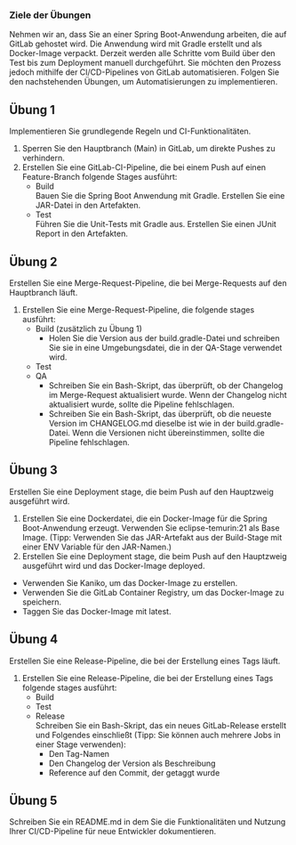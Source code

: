 ### Ziele der Übungen

Nehmen wir an, dass Sie an einer Spring Boot-Anwendung arbeiten, die auf GitLab gehostet wird. Die Anwendung wird mit Gradle erstellt und als Docker-Image verpackt.
Derzeit werden alle Schritte vom Build über den Test bis zum Deployment manuell durchgeführt. Sie möchten den Prozess jedoch mithilfe der CI/CD-Pipelines von GitLab automatisieren.
Folgen Sie den nachstehenden Übungen, um Automatisierungen zu implementieren.

## Übung 1

Implementieren Sie grundlegende Regeln und CI-Funktionalitäten.

1. Sperren Sie den Hauptbranch (Main) in GitLab, um direkte Pushes zu verhindern.
2. Erstellen Sie eine GitLab-CI-Pipeline, die bei einem Push auf einen Feature-Branch folgende Stages ausführt:
   - Build </br>
      Bauen Sie die Spring Boot Anwendung mit Gradle. Erstellen Sie eine JAR-Datei in den Artefakten.
   - Test </br>
      Führen Sie die Unit-Tests mit Gradle aus. Erstellen Sie einen JUnit Report in den Artefakten.

## Übung 2

Erstellen Sie eine Merge-Request-Pipeline, die bei Merge-Requests auf den Hauptbranch läuft.

1. Erstellen Sie eine Merge-Request-Pipeline, die folgende stages ausführt:
    - Build (zusätzlich zu Übung 1)
      - Holen Sie die Version aus der build.gradle-Datei und schreiben Sie sie in eine Umgebungsdatei, die in der QA-Stage verwendet wird.
    - Test
    - QA </br>
      - Schreiben Sie ein Bash-Skript, das überprüft, ob der Changelog im Merge-Request aktualisiert wurde. Wenn der Changelog nicht aktualisiert wurde, sollte die Pipeline fehlschlagen.
      - Schreiben Sie ein Bash-Skript, das überprüft, ob die neueste Version im CHANGELOG.md dieselbe ist wie in der build.gradle-Datei. Wenn die Versionen nicht übereinstimmen, sollte die Pipeline fehlschlagen.

## Übung 3

Erstellen Sie eine Deployment stage, die beim Push auf den Hauptzweig ausgeführt wird.

1. Erstellen Sie eine Dockerdatei, die ein Docker-Image für die Spring Boot-Anwendung erzeugt. Verwenden Sie eclipse-temurin:21 als Base Image. (Tipp: Verwenden Sie das JAR-Artefakt aus der Build-Stage mit einer ENV Variable für den JAR-Namen.) 
2. Erstellen Sie eine Deployment stage, die beim Push auf den Hauptzweig ausgeführt wird und das Docker-Image deployed.
  - Verwenden Sie Kaniko, um das Docker-Image zu erstellen.
  - Verwenden Sie die GitLab Container Registry, um das Docker-Image zu speichern.
  - Taggen Sie das Docker-Image mit latest.

## Übung 4

Erstellen Sie eine Release-Pipeline, die bei der Erstellung eines Tags läuft.

1. Erstellen Sie eine Release-Pipeline, die bei der Erstellung eines Tags folgende stages ausführt:
    - Build
    - Test
    - Release </br>
      Schreiben Sie ein Bash-Skript, das ein neues GitLab-Release erstellt und Folgendes einschließt (Tipp: Sie können auch mehrere Jobs in einer Stage verwenden):
        - Den Tag-Namen
        - Den Changelog der Version als Beschreibung
        - Reference auf den Commit, der getaggt wurde

## Übung 5

Schreiben Sie ein README.md in dem Sie die Funktionalitäten und Nutzung Ihrer CI/CD-Pipeline für neue Entwickler dokumentieren.